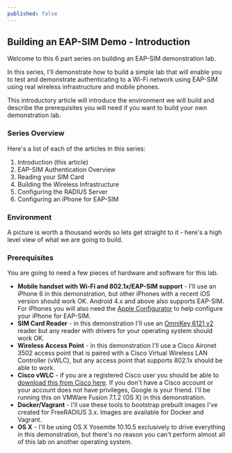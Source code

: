 ```yaml
---
published: false
---
```


## Building an EAP-SIM Demo - Introduction

Welcome to this 6 part series on building an EAP-SIM demonstration lab.

In this series, I'll demonstrate how to build a simple lab that will enable you to test and demonstrate authenticating to a Wi-Fi network using EAP-SIM using real wireless infrastructure and mobile phones.

This introductory article will introduce the environment we will build and describe the prerequisites you will need if you want to build your own demonstration lab.

### Series Overview

Here's a list of each of the articles in this series:

1. Introduction (this article)
2. EAP-SIM Authentication Overview
3. Reading your SIM Card
4. Building the Wireless Infrastructure
5. Configuring the RADIUS Server
6. Configuring an iPhone for EAP-SIM

### Environment

A picture is worth a thousand words so lets get straight to it - here's a high level view of what we are going to build.




### Prerequisites

You are going to need a few pieces of hardware and software for this lab.  

- **Mobile handset with Wi-Fi and 802.1x/EAP-SIM support** - I'll use an iPhone 6 in this demonstration, but other iPhones with a recent iOS version should work OK. Android 4.x and above also supports EAP-SIM.  For iPhones you will also need the [Apple Configurator](https://itunes.apple.com/en/app/apple-configurator/id434433123?mt=12) to help configure your iPhone for EAP-SIM.
- **SIM Card Reader** - in this demonstration I'll use an [OmniKey 6121 v2](http://www.hidglobal.com/products/readers/omnikey/6121) reader but any reader with drivers for your operating system should work OK.
- **Wireless Access Point** - in this demonstration I'll use a Cisco Aironet 3502 access point that is paired with a Cisco Virtual Wireless LAN Controller (vWLC), but any access point that supports 802.1x should be able to work.
- **Cisco vWLC** - if you are a registered Cisco user you should be able to [download this from Cisco here](https://software.cisco.com/download/release.html?mdfid=284464214&softwareid=280926587&release=8.1.111.0).  If you don't have a Cisco account or your account does not have privileges, Google is your friend.  I'll be running this on VMWare Fusion 7.1.2 (OS X) in this demonstration.
- **Docker/Vagrant** - I'll use these tools to bootstrap prebuilt images I've created for FreeRADIUS 3.x.  Images are available for Docker and Vagrant.
- **OS X** - I'll be using OS X Yosemite 10.10.5 exclusively to drive everything in this demonstration, but there's no reason you can't perform almost all of this lab on another operating system.







